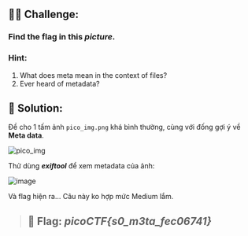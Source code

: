 ## 🕵️‍♂️ Challenge:
### Find the flag in this *picture*.
### Hint:
1. What does meta mean in the context of files?
2. Ever heard of metadata?
## 📝 Solution:
Đề cho 1 tấm ảnh `pico_img.png` khá bình thường, cùng với đống gợi ý về **Meta data**.  

![pico_img](https://github.com/user-attachments/assets/1cbcb3f1-60a3-4789-8f22-c3a2c0c4bfec)

Thử dùng ***exiftool*** để xem metadata của ảnh:

![image](https://github.com/user-attachments/assets/8a9b1449-087c-46da-89cf-43b3ecfdb645)

Và flag hiện ra... Câu này ko hợp mức Medium lắm. 

> ## 🎯 Flag: ***picoCTF{s0_m3ta_fec06741}***
